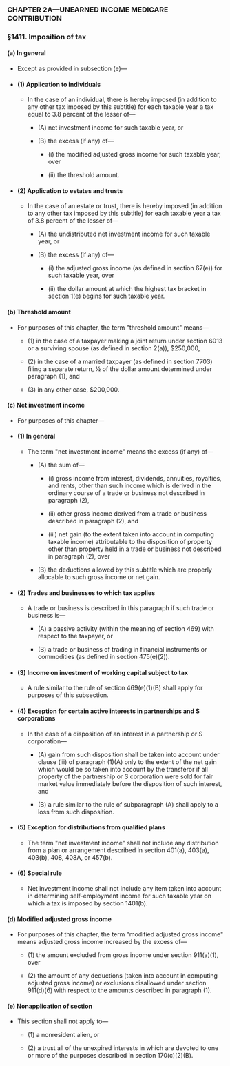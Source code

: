 ### **CHAPTER 2A—UNEARNED INCOME MEDICARE CONTRIBUTION**

### §1411. Imposition of tax
#### (a) In general
* Except as provided in subsection (e)—

* #### (1) Application to individuals
  * In the case of an individual, there is hereby imposed (in addition to any other tax imposed by this subtitle) for each taxable year a tax equal to 3.8 percent of the lesser of—

    * (A) net investment income for such taxable year, or

    * (B) the excess (if any) of—

      * (i) the modified adjusted gross income for such taxable year, over

      * (ii) the threshold amount.

* #### (2) Application to estates and trusts
  * In the case of an estate or trust, there is hereby imposed (in addition to any other tax imposed by this subtitle) for each taxable year a tax of 3.8 percent of the lesser of—

    * (A) the undistributed net investment income for such taxable year, or

    * (B) the excess (if any) of—

      * (i) the adjusted gross income (as defined in section 67(e)) for such taxable year, over

      * (ii) the dollar amount at which the highest tax bracket in section 1(e) begins for such taxable year.

#### (b) Threshold amount
* For purposes of this chapter, the term "threshold amount" means—

  * (1) in the case of a taxpayer making a joint return under section 6013 or a surviving spouse (as defined in section 2(a)), $250,000,

  * (2) in the case of a married taxpayer (as defined in section 7703) filing a separate return, ½ of the dollar amount determined under paragraph (1), and

  * (3) in any other case, $200,000.

#### (c) Net investment income
* For purposes of this chapter—

* #### (1) In general
  * The term "net investment income" means the excess (if any) of—

    * (A) the sum of—

      * (i) gross income from interest, dividends, annuities, royalties, and rents, other than such income which is derived in the ordinary course of a trade or business not described in paragraph (2),

      * (ii) other gross income derived from a trade or business described in paragraph (2), and

      * (iii) net gain (to the extent taken into account in computing taxable income) attributable to the disposition of property other than property held in a trade or business not described in paragraph (2), over


    * (B) the deductions allowed by this subtitle which are properly allocable to such gross income or net gain.

* #### (2) Trades and businesses to which tax applies
  * A trade or business is described in this paragraph if such trade or business is—

    * (A) a passive activity (within the meaning of section 469) with respect to the taxpayer, or

    * (B) a trade or business of trading in financial instruments or commodities (as defined in section 475(e)(2)).

* #### (3) Income on investment of working capital subject to tax
  * A rule similar to the rule of section 469(e)(1)(B) shall apply for purposes of this subsection.

* #### (4) Exception for certain active interests in partnerships and S corporations
  * In the case of a disposition of an interest in a partnership or S corporation—

    * (A) gain from such disposition shall be taken into account under clause (iii) of paragraph (1)(A) only to the extent of the net gain which would be so taken into account by the transferor if all property of the partnership or S corporation were sold for fair market value immediately before the disposition of such interest, and

    * (B) a rule similar to the rule of subparagraph (A) shall apply to a loss from such disposition.

* #### (5) Exception for distributions from qualified plans
  * The term "net investment income" shall not include any distribution from a plan or arrangement described in section 401(a), 403(a), 403(b), 408, 408A, or 457(b).

* #### (6) Special rule
  * Net investment income shall not include any item taken into account in determining self-employment income for such taxable year on which a tax is imposed by section 1401(b).

#### (d) Modified adjusted gross income
* For purposes of this chapter, the term "modified adjusted gross income" means adjusted gross income increased by the excess of—

  * (1) the amount excluded from gross income under section 911(a)(1), over

  * (2) the amount of any deductions (taken into account in computing adjusted gross income) or exclusions disallowed under section 911(d)(6) with respect to the amounts described in paragraph (1).

#### (e) Nonapplication of section
* This section shall not apply to—

  * (1) a nonresident alien, or

  * (2) a trust all of the unexpired interests in which are devoted to one or more of the purposes described in section 170(c)(2)(B).